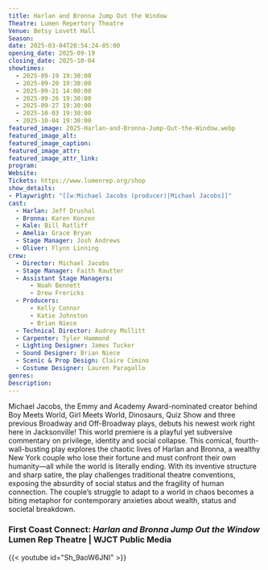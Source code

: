 ```yaml
---
title: Harlan and Bronna Jump Out the Window
Theatre: Lumen Repertory Theatre
Venue: Betsy Lovett Hall
Season: 
date: 2025-03-04T20:54:24-05:00
opening_date: 2025-09-19
closing_date: 2025-10-04
showtimes:
  - 2025-09-19 19:30:00
  - 2025-09-20 19:30:00
  - 2025-09-21 14:00:00
  - 2025-09-26 19:30:00
  - 2025-09-27 19:30:00
  - 2025-10-03 19:30:00
  - 2025-10-04 19:30:00
featured_image: 2025-Harlan-and-Bronna-Jump-Out-the-Window.webp
featured_image_alt: 
featured_image_caption: 
featured_image_attr: 
featured_image_attr_link: 
program:
Website: 
Tickets: https://www.lumenrep.org/shop
show_details: 
- Playwright: "[[w:Michael Jacobs (producer)|Michael Jacobs]]"
cast:
  - Harlan: Jeff Drushal
  - Bronna: Karen Konzen
  - Kale: Bill Ratliff
  - Amelia: Grace Bryan
  - Stage Manager: Josh Andrews
  - Oliver: Flynn Linning
crew:
  - Director: Michael Jacobs
  - Stage Manager: Faith Rautter
  - Assistant Stage Managers:
      - Noah Bennett
      - Drew Frericks
  - Producers:
      - Kelly Connor
      - Katie Johnston
      - Brian Niece
  - Technical Director: Audrey Mollitt
  - Carpenter: Tyler Hammond
  - Lighting Designer: James Tucker
  - Sound Designer: Brian Niece
  - Scenic & Prop Design: Claire Cimino
  - Costume Designer: Lauren Paragallo
genres: 
Description: 
---
```

Michael Jacobs, the Emmy and Academy Award-nominated creator behind Boy Meets World, Girl Meets World, Dinosaurs, Quiz Show and three previous Broadway and Off-Broadway plays, debuts his newest work right here in Jacksonville! This world premiere is a playful yet subversive commentary on privilege, identity and social collapse. This comical, fourth-wall-busting play explores the chaotic lives of Harlan and Bronna, a wealthy New York couple who lose their fortune and must confront their own humanity—all while the world is literally ending. With its inventive structure and sharp satire, the play challenges traditional theatre conventions, exposing the absurdity of social status and the fragility of human connection. The couple’s struggle to adapt to a world in chaos becomes a biting metaphor for contemporary anxieties about wealth, status and societal breakdown.

### First Coast Connect: *Harlan and Bronna Jump Out the Window* Lumen Rep Theatre | WJCT Public Media

{{< youtube id="Sh_9aoW6JNI" >}}